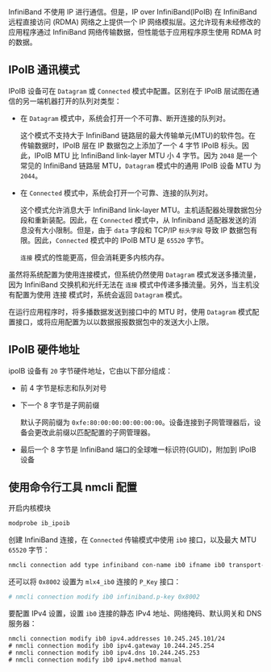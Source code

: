 InfiniBand 不使用 IP 进行通信。但是，IP over InfiniBand(IPoIB) 在 InfiniBand 远程直接访问 (RDMA) 网络之上提供一个 IP 网络模拟层。这允许现有未经修改的应用程序通过 InfiniBand 网络传输数据，但性能低于应用程序原生使用 RDMA 时的数据。

## IPoIB 通讯模式

IPoIB 设备可在 `Datagram` 或 `Connected` 模式中配置。区别在于 IPoIB 层试图在通信的另一端机器打开的队列对类型：

- 在 `Datagram` 模式中，系统会打开一个不可靠、断开连接的队列对。

  这个模式不支持大于 InfiniBand 链路层的最大传输单元(MTU)的软件包。在传输数据时，IPoIB 层在 IP 数据包之上添加了一个 4 字节 IPoIB 标头。因此，IPoIB MTU 比 InfiniBand link-layer MTU 小 4 字节。因为 `2048` 是一个常见的 InfiniBand 链路层 MTU，`Datagram` 模式中的通用 IPoIB 设备 MTU 为 `2044`。

- 在 `Connected` 模式中，系统会打开一个可靠、连接的队列对。

  这个模式允许消息大于 InfiniBand link-layer MTU。主机适配器处理数据包分段和重新装配。因此，在 `Connected` 模式中，从 Infiniband 适配器发送的消息没有大小限制。但是，由于 `data` 字段和 TCP/IP `标头字段` 导致 IP 数据包有限。因此，`Connected` 模式中的 IPoIB MTU 是 `65520` 字节。

  `连接` 模式的性能更高，但会消耗更多内核内存。

虽然将系统配置为使用连接模式，但系统仍然使用 `Datagram` 模式发送多播流量，因为 InfiniBand 交换机和光纤无法在 `连接` 模式中传递多播流量。另外，当主机没有配置为使用 连接 模式时，系统会返回 `Datagram` 模式。

在运行应用程序时，将多播数据发送到接口中的 MTU 时，使用 `Datagram` 模式配置接口，或将应用配置为以以数据报报数据包中的发送大小上限。

## IPoIB 硬件地址

ipoIB 设备有 `20` 字节硬件地址，它由以下部分组成：

- 前 4 字节是标志和队列对号

- 下一个 8 字节是子网前缀

  默认子网前缀为 `0xfe:80:00:00:00:00:00:00`。设备连接到子网管理器后，设备会更改此前缀以匹配配置的子网管理器。

- 最后一个 8 字节是 InfiniBand 端口的全球唯一标识符(GUID)，附加到 IPoIB 设备

## 使用命令行工具 nmcli 配置

开启内核模块

```bash
modprobe ib_ipoib
```

创建 InfiniBand 连接，在 `Connected` 传输模式中使用 `ib0` 接口，以及最大 MTU `65520` 字节：

```bash
nmcli connection add type infiniband con-name ib0 ifname ib0 transport-mode Connected mtu 65520
```

还可以将 `0x8002` 设置为 `mlx4_ib0` 连接的 `P_Key` 接口：

```bash
# nmcli connection modify ib0 infiniband.p-key 0x8002
```

要配置 IPv4 设置，设置 `ib0` 连接的静态 IPv4 地址、网络掩码、默认网关和 DNS 服务器：

```
nmcli connection modify ib0 ipv4.addresses 10.245.245.101/24
# nmcli connection modify ib0 ipv4.gateway 10.244.245.254
# nmcli connection modify ib0 ipv4.dns 10.244.245.253
# nmcli connection modify ib0 ipv4.method manual
```

## 
